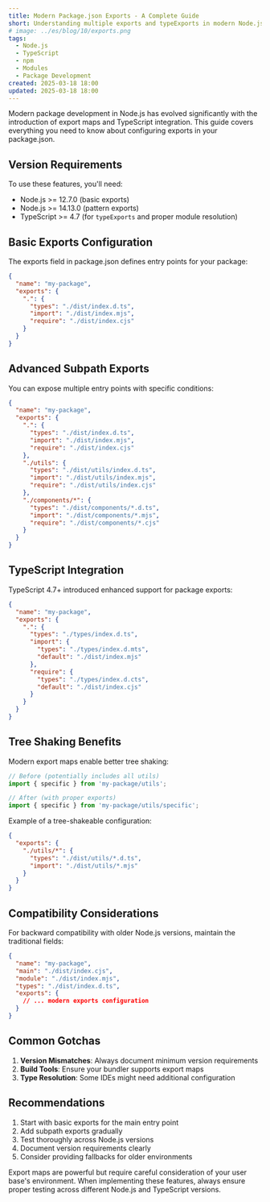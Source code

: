 ```yaml
---
title: Modern Package.json Exports - A Complete Guide
short: Understanding multiple exports and typeExports in modern Node.js packages
# image: ../es/blog/10/exports.png
tags:
  - Node.js
  - TypeScript
  - npm
  - Modules
  - Package Development
created: 2025-03-18 18:00
updated: 2025-03-18 18:00
---
```


Modern package development in Node.js has evolved significantly with the introduction of export maps and TypeScript integration. This guide covers everything you need to know about configuring exports in your package.json.

## Version Requirements

To use these features, you'll need:
- Node.js >= 12.7.0 (basic exports)
- Node.js >= 14.13.0 (pattern exports)
- TypeScript >= 4.7 (for `typeExports` and proper module resolution)

## Basic Exports Configuration

The exports field in package.json defines entry points for your package:

```json
{
  "name": "my-package",
  "exports": {
    ".": {
      "types": "./dist/index.d.ts",
      "import": "./dist/index.mjs",
      "require": "./dist/index.cjs"
    }
  }
}
```

## Advanced Subpath Exports

You can expose multiple entry points with specific conditions:

```json
{
  "name": "my-package",
  "exports": {
    ".": {
      "types": "./dist/index.d.ts",
      "import": "./dist/index.mjs",
      "require": "./dist/index.cjs"
    },
    "./utils": {
      "types": "./dist/utils/index.d.ts",
      "import": "./dist/utils/index.mjs",
      "require": "./dist/utils/index.cjs"
    },
    "./components/*": {
      "types": "./dist/components/*.d.ts",
      "import": "./dist/components/*.mjs",
      "require": "./dist/components/*.cjs"
    }
  }
}
```

## TypeScript Integration

TypeScript 4.7+ introduced enhanced support for package exports:

```json
{
  "name": "my-package",
  "exports": {
    ".": {
      "types": "./types/index.d.ts",
      "import": {
        "types": "./types/index.d.mts",
        "default": "./dist/index.mjs"
      },
      "require": {
        "types": "./types/index.d.cts",
        "default": "./dist/index.cjs"
      }
    }
  }
}
```

## Tree Shaking Benefits

Modern export maps enable better tree shaking:

```javascript
// Before (potentially includes all utils)
import { specific } from 'my-package/utils';

// After (with proper exports)
import { specific } from 'my-package/utils/specific';
```

Example of a tree-shakeable configuration:

```json
{
  "exports": {
    "./utils/*": {
      "types": "./dist/utils/*.d.ts",
      "import": "./dist/utils/*.mjs"
    }
  }
}
```

## Compatibility Considerations

For backward compatibility with older Node.js versions, maintain the traditional fields:

```json
{
  "name": "my-package",
  "main": "./dist/index.cjs",
  "module": "./dist/index.mjs",
  "types": "./dist/index.d.ts",
  "exports": {
    // ... modern exports configuration
  }
}
```

## Common Gotchas

1. **Version Mismatches**: Always document minimum version requirements
2. **Build Tools**: Ensure your bundler supports export maps
3. **Type Resolution**: Some IDEs might need additional configuration

## Recommendations

1. Start with basic exports for the main entry point
2. Add subpath exports gradually
3. Test thoroughly across Node.js versions
4. Document version requirements clearly
5. Consider providing fallbacks for older environments

Export maps are powerful but require careful consideration of your user base's environment. When implementing these features, always ensure proper testing across different Node.js and TypeScript versions.
